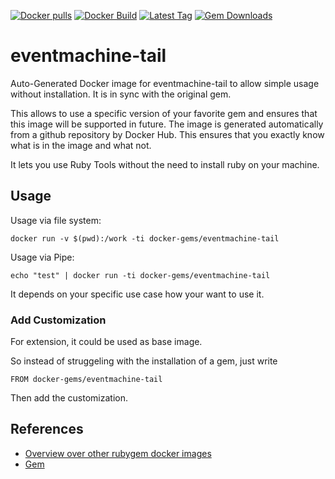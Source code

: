 [![Docker pulls](https://img.shields.io/docker/pulls/rubygem/eventmachine-tail.svg)](https://hub.docker.com/r/rubygem/eventmachine-tail/)
[![Docker Build](https://img.shields.io/docker/automated/rubygem/eventmachine-tail.svg)](https://hub.docker.com/r/rubygem/eventmachine-tail/)
[![Latest Tag](https://img.shields.io/github/tag/docker-rubygem/eventmachine-tail.svg)](https://hub.docker.com/r/rubygem/eventmachine-tail/)
[![Gem Downloads](https://img.shields.io/gem/dt/eventmachine-tail.svg)](https://rubygems.org/gems/eventmachine-tail/)
# eventmachine-tail

Auto-Generated Docker image for eventmachine-tail to allow simple usage without installation.
It is in sync with the original gem.

This allows to use a specific version of your favorite gem and ensures that this image will be supported in future.
The image is generated automatically from a github repository by Docker Hub.
This ensures that you exactly know what is in the image and what not.

It lets you use Ruby Tools without the need to install ruby on your machine.

## Usage

Usage via file system:

`docker run -v $(pwd):/work -ti docker-gems/eventmachine-tail`

Usage via Pipe:

`echo "test" | docker run -ti docker-gems/eventmachine-tail`

It depends on your specific use case how your want to use it.

### Add Customization

For extension, it could be used as base image.

So instead of struggeling with the installation of a gem, just write

`FROM docker-gems/eventmachine-tail`

Then add the customization.

## References

 - [Overview over other rubygem docker images](https://github.com/thinkbot/docker-rubygem)
 - [Gem](https://rubygems.org/gems/eventmachine-tail/)
